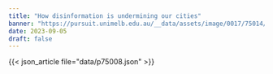 ```yaml
---
title: "How disinformation is undermining our cities"
banner: "https://pursuit.unimelb.edu.au/__data/assets/image/0017/75014/How-disinformation-is-undermining-our-cities_8aaf1df4-f6ed-44bc-98a1-f073a462f34f.jpg"
date: 2023-09-05
draft: false
---
```


{{< json_article file="data/p75008.json" >}}